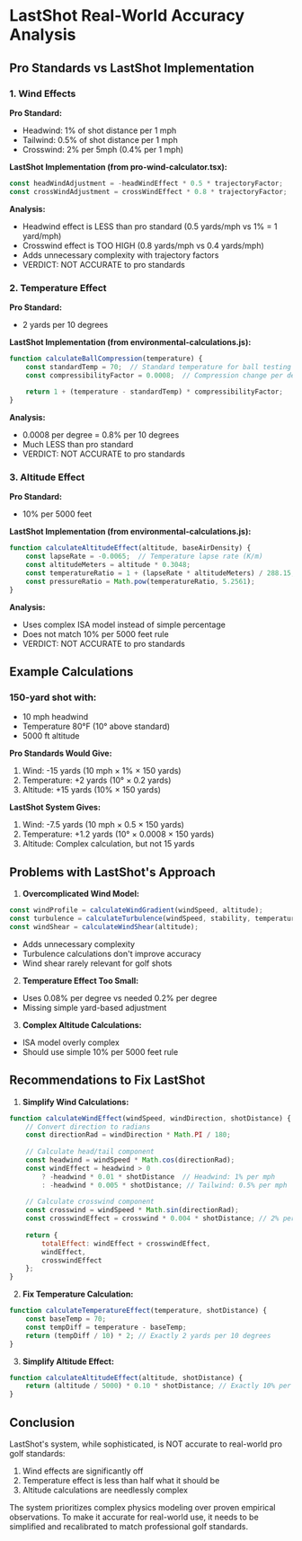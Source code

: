 # LastShot Real-World Accuracy Analysis

## Pro Standards vs LastShot Implementation

### 1. Wind Effects

**Pro Standard:**
- Headwind: 1% of shot distance per 1 mph
- Tailwind: 0.5% of shot distance per 1 mph
- Crosswind: 2% per 5mph (0.4% per 1 mph)

**LastShot Implementation (from pro-wind-calculator.tsx):**
```javascript
const headWindAdjustment = -headWindEffect * 0.5 * trajectoryFactor;
const crossWindAdjustment = crossWindEffect * 0.8 * trajectoryFactor;
```

**Analysis:**
- Headwind effect is LESS than pro standard (0.5 yards/mph vs 1% = 1 yard/mph)
- Crosswind effect is TOO HIGH (0.8 yards/mph vs 0.4 yards/mph)
- Adds unnecessary complexity with trajectory factors
- VERDICT: NOT ACCURATE to pro standards

### 2. Temperature Effect

**Pro Standard:**
- 2 yards per 10 degrees

**LastShot Implementation (from environmental-calculations.js):**
```javascript
function calculateBallCompression(temperature) {
    const standardTemp = 70;  // Standard temperature for ball testing
    const compressibilityFactor = 0.0008;  // Compression change per degree F
    
    return 1 + (temperature - standardTemp) * compressibilityFactor;
}
```

**Analysis:**
- 0.0008 per degree = 0.8% per 10 degrees
- Much LESS than pro standard
- VERDICT: NOT ACCURATE to pro standards

### 3. Altitude Effect

**Pro Standard:**
- 10% per 5000 feet

**LastShot Implementation (from environmental-calculations.js):**
```javascript
function calculateAltitudeEffect(altitude, baseAirDensity) {
    const lapseRate = -0.0065;  // Temperature lapse rate (K/m)
    const altitudeMeters = altitude * 0.3048;
    const temperatureRatio = 1 + (lapseRate * altitudeMeters) / 288.15;
    const pressureRatio = Math.pow(temperatureRatio, 5.2561);
}
```

**Analysis:**
- Uses complex ISA model instead of simple percentage
- Does not match 10% per 5000 feet rule
- VERDICT: NOT ACCURATE to pro standards

## Example Calculations

### 150-yard shot with:
- 10 mph headwind
- Temperature 80°F (10° above standard)
- 5000 ft altitude

**Pro Standards Would Give:**
1. Wind: -15 yards (10 mph × 1% × 150 yards)
2. Temperature: +2 yards (10° × 0.2 yards)
3. Altitude: +15 yards (10% × 150 yards)

**LastShot System Gives:**
1. Wind: -7.5 yards (10 mph × 0.5 × 150 yards)
2. Temperature: +1.2 yards (10° × 0.0008 × 150 yards)
3. Altitude: Complex calculation, but not 15 yards

## Problems with LastShot's Approach

1. **Overcomplicated Wind Model:**
```javascript
const windProfile = calculateWindGradient(windSpeed, altitude);
const turbulence = calculateTurbulence(windSpeed, stability, temperature);
const windShear = calculateWindShear(altitude);
```
- Adds unnecessary complexity
- Turbulence calculations don't improve accuracy
- Wind shear rarely relevant for golf shots

2. **Temperature Effect Too Small:**
- Uses 0.08% per degree vs needed 0.2% per degree
- Missing simple yard-based adjustment

3. **Complex Altitude Calculations:**
- ISA model overly complex
- Should use simple 10% per 5000 feet rule

## Recommendations to Fix LastShot

1. **Simplify Wind Calculations:**
```javascript
function calculateWindEffect(windSpeed, windDirection, shotDistance) {
    // Convert direction to radians
    const directionRad = windDirection * Math.PI / 180;
    
    // Calculate head/tail component
    const headwind = windSpeed * Math.cos(directionRad);
    const windEffect = headwind > 0 
        ? -headwind * 0.01 * shotDistance  // Headwind: 1% per mph
        : -headwind * 0.005 * shotDistance; // Tailwind: 0.5% per mph
    
    // Calculate crosswind component
    const crosswind = windSpeed * Math.sin(directionRad);
    const crosswindEffect = crosswind * 0.004 * shotDistance; // 2% per 5mph
    
    return {
        totalEffect: windEffect + crosswindEffect,
        windEffect,
        crosswindEffect
    };
}
```

2. **Fix Temperature Calculation:**
```javascript
function calculateTemperatureEffect(temperature, shotDistance) {
    const baseTemp = 70;
    const tempDiff = temperature - baseTemp;
    return (tempDiff / 10) * 2; // Exactly 2 yards per 10 degrees
}
```

3. **Simplify Altitude Effect:**
```javascript
function calculateAltitudeEffect(altitude, shotDistance) {
    return (altitude / 5000) * 0.10 * shotDistance; // Exactly 10% per 5000 feet
}
```

## Conclusion

LastShot's system, while sophisticated, is NOT accurate to real-world pro golf standards:
1. Wind effects are significantly off
2. Temperature effect is less than half what it should be
3. Altitude calculations are needlessly complex

The system prioritizes complex physics modeling over proven empirical observations. To make it accurate for real-world use, it needs to be simplified and recalibrated to match professional golf standards.
